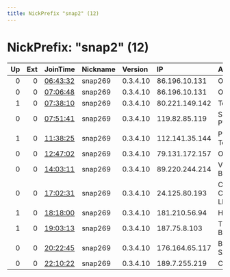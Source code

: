 ```yaml
---
title: NickPrefix "snap2" (12)
---
```


# NickPrefix: "snap2" (12)

|   Up |   Ext | JoinTime                                                                                            | Nickname   | Version   | IP             | AS                                | CC   |   ORp |   Dirp | OS    | Contact   |   eFamMembers |
|-----:|------:|:----------------------------------------------------------------------------------------------------|:-----------|:----------|:---------------|:----------------------------------|:-----|------:|-------:|:------|:----------|--------------:|
|    0 |     0 | [06:43:32](https://metrics.torproject.org/rs.html#details/67CB97F0778B53A87419EFF14C1F8FDCEFBA47A7) | snap269    | 0.3.4.10  | 86.196.10.131  | Orange                            | fr   | 42487 |      0 | Linux | None      |             1 |
|    0 |     0 | [07:06:48](https://metrics.torproject.org/rs.html#details/107E1321609FF182EA26A4F0021683379B8A8684) | snap269    | 0.3.4.10  | 86.196.10.131  | Orange                            | fr   | 38883 |      0 | Linux | None      |             1 |
|    1 |     0 | [07:38:10](https://metrics.torproject.org/rs.html#details/F7DF5A9227E85F62F4CCE2279BDF2933966B2926) | snap269    | 0.3.4.10  | 80.221.149.142 | Telia Finland Oyj                 | fi   | 46879 |      0 | Linux | None      |             1 |
|    0 |     0 | [07:51:41](https://metrics.torproject.org/rs.html#details/D1B6AE71C80BBD57C5F4BC1666694ACA9FF47B8D) | snap269    | 0.3.4.10  | 119.82.85.119  | SHYAM SPECTRA PVT LTD             | in   | 41021 |      0 | Linux | None      |             1 |
|    1 |     0 | [11:38:25](https://metrics.torproject.org/rs.html#details/9D5D36F7755E555125180EBF148605AC597E642D) | snap269    | 0.3.4.10  | 112.141.35.144 | Primus Telecommunications         | au   | 33573 |      0 | Linux | None      |             1 |
|    0 |     0 | [12:47:02](https://metrics.torproject.org/rs.html#details/92D03E4F90E7368AF08A368B40B868B28FD3B14C) | snap269    | 0.3.4.10  | 79.131.172.157 | OTEnet S.A.                       | gr   | 45421 |      0 | Linux | None      |             1 |
|    0 |     0 | [14:03:11](https://metrics.torproject.org/rs.html#details/0C4CD00EC8D753881BF418720E9613F106FB2265) | snap269    | 0.3.4.10  | 89.220.244.214 | Vodafone Libertel B.V.            | nl   | 33903 |      0 | Linux | None      |             1 |
|    0 |     0 | [17:02:31](https://metrics.torproject.org/rs.html#details/8323AC5233A34A2428397BEEE7CA9965F66AA03D) | snap269    | 0.3.4.10  | 24.125.80.193  | Comcast Cable Communications, LLC | us   | 45299 |      0 | Linux | None      |             1 |
|    1 |     0 | [18:18:00](https://metrics.torproject.org/rs.html#details/00395A23DD85666B9064F40DE17CF69ED698F9B4) | snap269    | 0.3.4.10  | 181.210.56.94  | Hondutel                          | hn   | 39599 |      0 | Linux | None      |             1 |
|    1 |     0 | [19:03:13](https://metrics.torproject.org/rs.html#details/4459DCCFD72D892059D5605E62BAD3B0A81056FB) | snap269    | 0.3.4.10  | 187.75.8.103   | TELEFu00D4NICA BRASIL S.A         | br   | 38061 |      0 | Linux | None      |             1 |
|    0 |     0 | [20:22:45](https://metrics.torproject.org/rs.html#details/DEB186C93A64C5F275357821A5B117D813D0FF69) | snap269    | 0.3.4.10  | 176.164.65.117 | Bouygues Telecom SA               | fr   | 37745 |      0 | Linux | None      |             1 |
|    0 |     0 | [22:10:22](https://metrics.torproject.org/rs.html#details/A136848D5C0C99372B7815CE0538B3761BCDC3C6) | snap269    | 0.3.4.10  | 189.7.255.219  | CLARO S.A.                        | br   | 33199 |      0 | Linux | None      |             1 |
